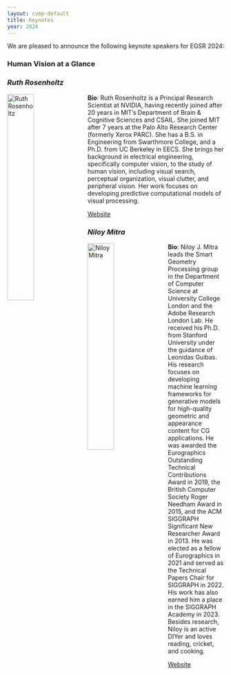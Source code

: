 ```yaml
---
layout: cvmp-default
title: Keynotes
year: 2024
---
```


<style>
  /* Add CSS styles to control image width */
  .keynotes-image {
    float: left;
    width: 35%; /* Set the image width to 20% of the container width */
    margin-right: 10px; /* Optional: Add some margin for spacing */
  }
</style>

We are pleased to announce the following keynote speakers for EGSR 2024:

### Human Vision at a Glance 
### <em>Ruth Rosenholtz</em>

<img class="keynotes-image" src="{{site.url}}/img/keynotes/RosenholtzHeadshot.jpg" alt="Ruth Rosenholtz">
<strong>Bio</strong>: Ruth Rosenholtz is a Principal Research Scientist at NVIDIA, having recently joined after 20 years in MIT’s Department of Brain & Cognitive Sciences and CSAIL. She joined MIT after 7 years at the Palo Alto Research Center (formerly Xerox PARC). She has a B.S. in Engineering from Swarthmore College, and a Ph.D. from UC Berkeley in EECS. She brings her background in electrical engineering, specifically computer vision, to the study of human vision, including visual search, perceptual organization, visual clutter, and peripheral vision. Her work focuses on developing predictive computational models of visual processing.

<a href="https://persci.mit.edu/people/rosenholtz">Website</a>


### <em>Niloy Mitra</em>

<img class="keynotes-image" src="{{site.url}}/img/keynotes/NiloyMitra.jpeg" alt="Niloy Mitra">
<strong>Bio</strong>: Niloy J. Mitra leads the Smart Geometry Processing group in the Department of Computer Science at University College London and the Adobe Research London Lab. He received his Ph.D. from Stanford University under the guidance of Leonidas Guibas. His research focuses on developing machine learning frameworks for generative models for high-quality geometric and appearance content for CG applications. He was awarded the Eurographics Outstanding Technical Contributions Award in 2019, the British Computer Society Roger Needham Award in 2015, and the ACM SIGGRAPH Significant New Researcher Award in 2013. He was elected as a fellow of Eurographics in 2021 and served as the Technical Papers Chair for SIGGRAPH in 2022. His work has also earned him a place in the SIGGRAPH Academy in 2023. Besides research, Niloy is an active DIYer and loves reading, cricket, and cooking. 

<a href="https://geometry.cs.ucl.ac.uk">Website</a>


